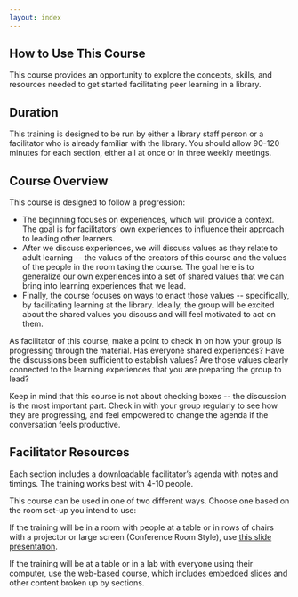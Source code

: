 ```yaml
---
layout: index
---
```

## How to Use This Course
This course provides an opportunity to explore the concepts, skills, and resources needed to get started facilitating peer learning in a library. 

## Duration

This training is designed to be run by either a library staff person or a facilitator who is already familiar with the library. You should allow 90-120 minutes for each section, either all at once or in three weekly meetings.

## Course Overview
This course is designed to follow a progression:
- The beginning focuses on experiences, which will provide a context. The goal is for facilitators’ own experiences to influence their approach to leading other learners.
- After we discuss experiences, we will discuss values as they relate to adult learning -- the values of the creators of this course and the values of the people in the room taking the course. The goal here is to generalize our own experiences into a set of shared values that we can bring into learning experiences that we lead.
- Finally, the course focuses on ways to enact those values -- specifically, by facilitating learning at the library. Ideally, the group will be excited about the shared values you discuss and will feel motivated to act on them.

As facilitator of this course, make a point to check in on how your group is progressing through the material. Has everyone shared experiences? Have the discussions been sufficient to establish values? Are those values clearly connected to the learning experiences that you are preparing the group to lead?

Keep in mind that this course is not about checking boxes -- the discussion is the most important part. Check in with your group regularly to see how they are progressing, and feel empowered to change the agenda if the conversation feels productive.
## Facilitator Resources

Each section includes a downloadable facilitator’s agenda with notes and timings. The training works best with 4-10 people.

This course can be used in one of two different ways. Choose one based on the room set-up you intend to use:


If the training will be in a room with people at a table or in rows of chairs with a projector or large screen (Conference Room Style), use [this slide presentation](https://docs.google.com/presentation/d/17I3MvAK4uLMwxIvKMcb23Lxy1OFlfJq2LRcf85aHmDM/edit#slide=id.g7e022b973a_0_10).

If the training will be at a table or in a lab with everyone using their computer, use the web-based course, which includes embedded slides and other content broken up by sections.


